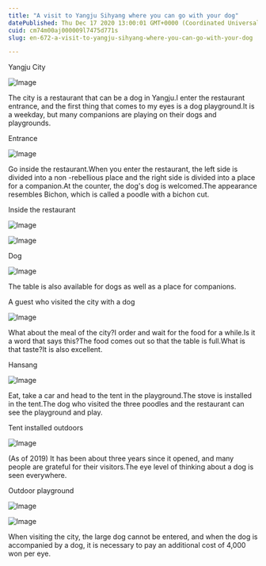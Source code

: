 ```yaml
---
title: "A visit to Yangju Sihyang where you can go with your dog"
datePublished: Thu Dec 17 2020 13:00:01 GMT+0000 (Coordinated Universal Time)
cuid: cm74m00aj000009l7475d771s
slug: en-672-a-visit-to-yangju-sihyang-where-you-can-go-with-your-dog

---
```



Yangju City

![Image](https://cdn.hashnode.com/res/hashnode/image/upload/v1739527881832/eb251294-ce21-47cb-bb65-52176ed318f8.jpeg)

The city is a restaurant that can be a dog in Yangju.I enter the restaurant entrance, and the first thing that comes to my eyes is a dog playground.It is a weekday, but many companions are playing on their dogs and playgrounds.

Entrance

![Image](https://cdn.hashnode.com/res/hashnode/image/upload/v1739527884172/3d9a12a3-b7bd-430e-a447-89cd337d7aad.jpeg)

Go inside the restaurant.When you enter the restaurant, the left side is divided into a non -rebellious place and the right side is divided into a place for a companion.At the counter, the dog's dog is welcomed.The appearance resembles Bichon, which is called a poodle with a bichon cut.

Inside the restaurant

![Image](https://cdn.hashnode.com/res/hashnode/image/upload/v1739527886437/cd9abfed-5df8-4f49-bc01-ae3b445fdbce.jpeg)

![Image](https://cdn.hashnode.com/res/hashnode/image/upload/v1739527888554/fe53bc8c-d88c-4c72-82ad-cd4cdf4e1c41.jpeg)

Dog

![Image](https://cdn.hashnode.com/res/hashnode/image/upload/v1739527890893/9383353f-25a3-46d6-ba6a-232123de4a3c.jpeg)

The table is also available for dogs as well as a place for companions.

A guest who visited the city with a dog

![Image](https://cdn.hashnode.com/res/hashnode/image/upload/v1739527892770/09f83603-a3d1-42ff-b49d-22e7848e2ded.jpeg)

What about the meal of the city?I order and wait for the food for a while.Is it a word that says this?The food comes out so that the table is full.What is that taste?It is also excellent.

Hansang

![Image](https://cdn.hashnode.com/res/hashnode/image/upload/v1739527894600/a9d415ec-61eb-46f0-bcf2-03b43d1234c5.jpeg)

Eat, take a car and head to the tent in the playground.The stove is installed in the tent.The dog who visited the three poodles and the restaurant can see the playground and play.

Tent installed outdoors

![Image](https://cdn.hashnode.com/res/hashnode/image/upload/v1739527896980/4df16007-3182-44c8-a9fd-261cc2efc14c.jpeg)

(As of 2019) It has been about three years since it opened, and many people are grateful for their visitors.The eye level of thinking about a dog is seen everywhere.

Outdoor playground

![Image](https://cdn.hashnode.com/res/hashnode/image/upload/v1739527898977/abb1becd-b367-4737-9f5b-7de4ec0473b2.jpeg)

![Image](https://cdn.hashnode.com/res/hashnode/image/upload/v1739527901391/82153910-dba6-4dde-b684-10b381406dd3.jpeg)

When visiting the city, the large dog cannot be entered, and when the dog is accompanied by a dog, it is necessary to pay an additional cost of 4,000 won per eye.
